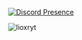 [![Discord Presence](https://lanyard.cnrad.dev/api/528643610061832233)](https://discord.com/users/528643610061832233)
<p> <img src="https://img.shields.io/badge/Discord-lioxryt 40-red/?logo=discord&color=7289DA" alt="lioxryt"/> 
</p>

